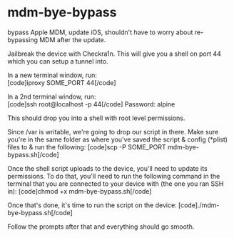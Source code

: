 # mdm-bye-bypass
bypass Apple MDM, update iOS, shouldn't have to worry about re-bypassing MDM after the update. 

Jailbreak the device with Checkra1n.  This will give you a shell on port 44 which you can setup a tunnel into.

In a new terminal window, run:  
[code]iproxy SOME_PORT 44[/code]

In a 2nd terminal window, run:  
[code]ssh root@localhost -p 44[/code]
Password:  alpine

This should drop you into a shell with root level permissions.

Since /var is writable, we're going to drop our script in there.
Make sure you're in the same folder as where you've saved the script & config (*plist) files to & run the following:
[code]scp -P SOME_PORT mdm-bye-bypass.sh[/code]

Once the shell script uploads to the device, you'll need to update its permissions.
To do that, you'll need to run the following command in the terminal that you are connected to your device with (the one you ran SSH in):
[code]chmod +x mdm-bye-bypass.sh[/code]

Once that's done, it's time to run the script on the device:
[code]./mdm-bye-bypass.sh[/code]

Follow the prompts after that and everything should go smooth.

